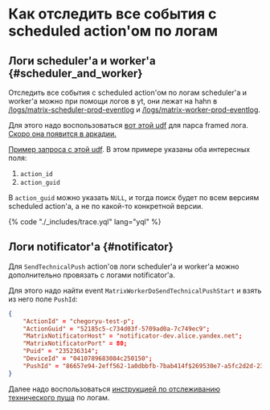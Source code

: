 # Как отследить все события с scheduled action'ом по логам

## Логи scheduler'а и worker'а {#scheduler_and_worker}

Отследить все события с scheduled action'ом по логам scheduler'а и worker'а можно при помощи логов в yt, они лежат на hahn в [/logs/matrix-scheduler-prod-eventlog](https://yt.yandex-team.ru/hahn/navigation?path=//home/logfeller/logs/matrix-scheduler-prod-eventlog) и [/logs/matrix-worker-prod-eventlog](https://yt.yandex-team.ru/hahn/navigation?path=//home/logfeller/logs/matrix-worker-prod-eventlog).

Для этого надо воспользоваться [вот этой udf](https://sandbox.yandex-team.ru/resource/3276336323/view) для парса framed лога. [Скоро она появится в аркадии.](https://st.yandex-team.ru/ZION-158)

[Пример запроса с этой udf](https://yql.yandex-team.ru/Operations/YsCYRclwvQzimuoO54A_rK1pmAtgiTayZ8GN6wlWwE4=).
В этом примере указаны оба интересных поля:
1. ```action_id```
2. ```action_guid```

В ```action_guid``` можно указать ```NULL```, и тогда поиск будет по всем версиям scheduled action'а, а не по какой-то конкретной версии.

{% code "./_includes/trace.yql" lang="yql" %}

## Логи notificator'а {#notificator}

Для ```SendTechnicalPush``` action'ов логи scheduler'а и worker'а можно дополнительно провязать с логами notificator'а.

Для этого надо найти event ```MatrixWorkerDoSendTechnicalPushStart``` и взять из него поле ```PushId```:

```json
{
    "ActionId" = "chegoryu-test-p";
    "ActionGuid" = "52185c5-c734d03f-5709ad0a-7c749ec9";
    "MatrixNotificatorHost" = "notificator-dev.alice.yandex.net";
    "MatrixNotificatorPort" = 80;
    "Puid" = "235236314";
    "DeviceId" = "0410789683084c250150";
    "PushId" = "86657e94-2eff562-1a0dbbfb-7bab414f$269530e7-a5fc2d2d-23d727ce-d6d4bce3$ea5d5b3e-43484d00-e771ed2f-a57859d6";
}
```

Далее надо воспользоваться [инструкцией по отслеживанию технического пуша](https://docs.yandex-team.ru/alice-matrix/pages/notificator/technical_pushes/trace) по логам.
